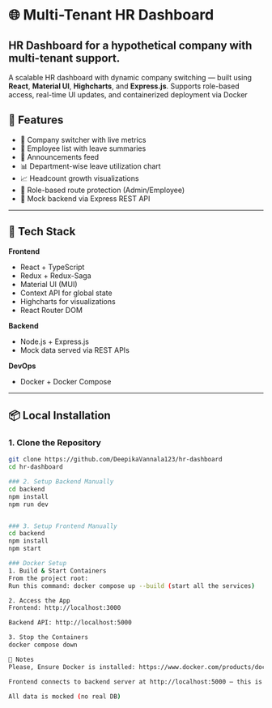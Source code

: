# 🌐 Multi-Tenant HR Dashboard

HR Dashboard for a hypothetical company with multi-tenant support.
---
A scalable HR dashboard with dynamic company switching — built using **React**, **Material UI**, **Highcharts**, and **Express.js**. Supports role-based access, real-time UI updates, and containerized deployment via Docker
## 🚀 Features

- 🔄 Company switcher with live metrics
- 👥 Employee list with leave summaries
- 📢 Announcements feed
- 📊 Department-wise leave utilization chart
- 📈 Headcount growth visualizations
- 🔐 Role-based route protection (Admin/Employee)
- 🧪 Mock backend via Express REST API

---

## 🧱 Tech Stack

**Frontend**
- React + TypeScript
- Redux + Redux-Saga
- Material UI (MUI)
- Context API for global state
- Highcharts for visualizations
- React Router DOM

**Backend**
- Node.js + Express.js
- Mock data served via REST APIs

**DevOps**
- Docker + Docker Compose

---

## 📦 Local Installation

### 1. Clone the Repository

```bash
git clone https://github.com/DeepikaVannala123/hr-dashboard
cd hr-dashboard

### 2. Setup Backend Manually
cd backend
npm install
npm run dev


### 3. Setup Frontend Manually
cd backend
npm install
npm start

### Docker Setup
1. Build & Start Containers
From the project root:
Run this command: docker compose up --build (start all the services)

2. Access the App
Frontend: http://localhost:3000

Backend API: http://localhost:5000

3. Stop the Containers
docker compose down

📌 Notes
Please, Ensure Docker is installed: https://www.docker.com/products/docker-desktop

Frontend connects to backend server at http://localhost:5000 — this is hardcoded;

All data is mocked (no real DB)
